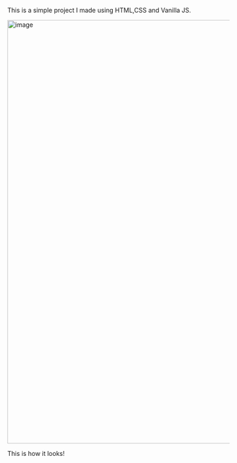 This is a simple project I made using HTML,CSS and Vanilla JS.

<img width="960" alt="image" src="https://user-images.githubusercontent.com/88713929/216808730-6936408a-505c-4025-a98f-71e364442a99.png">

This is how it looks!
